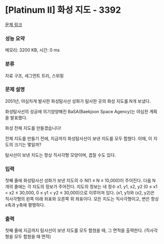 # [Platinum II] 화성 지도 - 3392 

[문제 링크](https://www.acmicpc.net/problem/3392) 

### 성능 요약

메모리: 3200 KB, 시간: 0 ms

### 분류

자료 구조, 세그먼트 트리, 스위핑

### 문제 설명

<p>
	2051년, 야심차게 발사한 화성탐사선 성화가 탐사한 곳의 화성 지도를 N개 보냈다.</p>

<p>
	화성탐사선의 성공에 의기양양해진 BaSA(Baekjoon Space Agency)는 야심찬 계획을 발표했다.</p>

<p>
	화성 전체 지도를 만들겠습니다!</p>

<p>
	전체 지도를 만들기 전에, 지금까지 화성탐사선이 보낸 지도를 모두 합쳤다. 이때, 이 지도의 크기는 몇일까?</p>

<p>
	탐사선이 보낸 지도는 항상 직사각형 모양이며, 겹칠 수도 있다.</p>

### 입력 

 <p>
	첫째 줄에 화성탐사선 성화가 보낸 지도의 수 N(1 ≤ N ≤ 10,000)이 주어진다. 다음 N개의 줄에는 각 지도의 정보가 주어진다. 지도의 정보는 네 정수 x1, y1, x2, y2 (0 ≤ x1 < x2 ≤ 30,000, 0 ≤ y1 < y2 ≤ 30,000)으로 이루어져 있다. (x1, y1)와 (x2, y2)은 직사각형의 왼쪽 아래 좌표와 오른쪽 위 좌표이다. 모든 지도는 직사각형이고, 변은 항상 x축과 y축에 평행하다.</p>

### 출력 

 <p>
	첫째 줄에 지금까지 탐사선이 보낸 지도를 모두 합쳤을 때, 그 면적을 출력한다. (직사각형을 모두 합쳤을 때 면적)</p>

